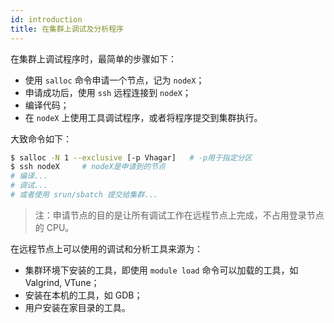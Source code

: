 ```yaml
---
id: introduction
title: 在集群上调试及分析程序
---
```


在集群上调试程序时，最简单的步骤如下：

- 使用 `salloc` 命令申请一个节点，记为 `nodeX`；
- 申请成功后，使用 `ssh` 远程连接到 `nodeX`；
- 编译代码；
- 在 `nodeX` 上使用工具调试程序，或者将程序提交到集群执行。

大致命令如下：

```bash
$ salloc -N 1 --exclusive [-p Vhagar]	# -p用于指定分区
$ ssh nodeX		# nodeX是申请到的节点
# 编译...
# 调试...
# 或者使用 srun/sbatch 提交给集群...
```

> 注：申请节点的目的是让所有调试工作在远程节点上完成，不占用登录节点的 CPU。

在远程节点上可以使用的调试和分析工具来源为：

- 集群环境下安装的工具，即使用 `module load` 命令可以加载的工具，如 Valgrind, VTune；
- 安装在本机的工具，如 GDB；
- 用户安装在家目录的工具。